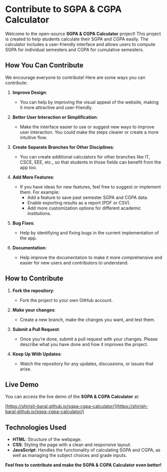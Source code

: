 # Contribute to SGPA & CGPA Calculator

Welcome to the open-source **SGPA & CGPA Calculator** project! This project is created to help students calculate their SGPA and CGPA easily. The calculator includes a user-friendly interface and allows users to compute SGPA for individual semesters and CGPA for cumulative semesters.

## How You Can Contribute

We encourage everyone to contribute! Here are some ways you can contribute:

1. **Improve Design**: 
   - You can help by improving the visual appeal of the website, making it more attractive and user-friendly.

2. **Better User Interaction or Simplification**: 
   - Make the interface easier to use or suggest new ways to improve user interaction. You could make the steps clearer or create a more intuitive flow.

3. **Create Separate Branches for Other Disciplines**: 
   - You can create additional calculators for other branches like IT, CSCE, EEE, etc., so that students in those fields can benefit from the app too.

4. **Add More Features**: 
   - If you have ideas for new features, feel free to suggest or implement them. For example:
     - Add a feature to save past semester SGPA and CGPA data.
     - Enable exporting results as a report (PDF or CSV).
     - Add more customization options for different academic institutions.
   
5. **Bug Fixes**: 
   - Help by identifying and fixing bugs in the current implementation of the app.

6. **Documentation**: 
   - Help improve the documentation to make it more comprehensive and easier for new users and contributors to understand.

## How to Contribute

1. **Fork the repository**:
   - Fork the project to your own GitHub account.

2. **Make your changes**:
   - Create a new branch, make the changes you want, and test them.

3. **Submit a Pull Request**:
   - Once you're done, submit a pull request with your changes. Please describe what you have done and how it improves the project.

4. **Keep Up With Updates**:
   - Watch the repository for any updates, discussions, or issues that arise.

## Live Demo

You can access the live demo of the **SGPA & CGPA Calculator** at:

[https://shirish-baral.github.io/sgpa-cgpa-calculator/](https://shirish-baral.github.io/sgpa-cgpa-calculator/)

## Technologies Used

- **HTML**: Structure of the webpage.
- **CSS**: Styling the page with a clean and responsive layout.
- **JavaScript**: Handles the functionality of calculating SGPA and CGPA, as well as managing the subject choices and grade inputs.


**Feel free to contribute and make the SGPA & CGPA Calculator even better!**
